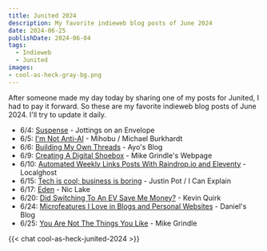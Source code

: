 ```yaml
---
title: Junited 2024
description: My favorite indieweb blog posts of June 2024
date: 2024-06-25
publishDate: 2024-06-04
tags:
  - Indieweb
  - Junited
images:
- cool-as-heck-gray-bg.png
---
```

After someone made my day today by sharing one of my posts for Junited, I had to pay it forward. So these are my favorite indieweb blog posts of June 2024. I'll try to update it daily.

- 6/4: [Suspense](https://amitg.blog/post/suspense) - Jottings on an Envelope
- 6/5: [I'm Not Anti-AI](https://mihobu.lol/2024/06/im-not-anti-ai) - Mihobu / Michael Burkhardt
- 6/6: [Building My Own Threads](https://ayos.blog/threads-project/) - Ayo's Blog
- 6/9: [Creating A Digital Shoebox](https://mikegrindle.com/posts/digital-shoebox) - Mike Grindle's Webpage
- 6/10: [Automated Weekly Links Posts With Raindrop.io and Eleventy](https://localghost.dev/blog/automated-weekly-links-posts-with-raindrop-io-and-eleventy/) - Localghost
- 6/15: [Tech is cool; business is boring](https://justinpot.com/tech-is-cool-business-is-boring/) - Justin Pot / I Can Explain
- 6/17: [Eden](https://niclake.me/eden) - Nic Lake
- 6/20: [Did Switching To An EV Save Me Money?](https://kevquirk.com/did-switching-to-an-ev-save-me-money) - Kevin Quirk
- 6/24: [Microfeatures I Love in Blogs and Personal Websites](https://danilafe.com/blog/blog_microfeatures/) - Daniel's Blog
- 6/25: [You Are Not The Things You Like](https://mikegrindle.com/posts/music-discussions) - Mike Grindle

{{< chat cool-as-heck-junited-2024 >}}